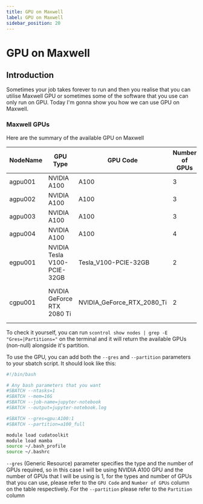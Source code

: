 ```yaml
---
title: GPU on Maxwell
label: GPU on Maxwell
sidebar_position: 20
---
```


# GPU on Maxwell

## Introduction

Sometimes your job takes forever to run and then you realise that you can utilise Maxwell GPU or sometimes some of the software that you use can only run on GPU. Today I'm gonna show you how we can use GPU on Maxwell.

### Maxwell GPUs

Here are the summary of the available GPU on Maxwell

| NodeName | GPU Type                   | GPU Code                | Number of GPUs | Memory (GB) | Number of CPUs | Partition                              |
|----------|----------------------------|-------------------------|----------------|-------------|----------------|----------------------------------------|
| agpu001  | NVIDIA A100                | A100                    | 3              | 515         | 48             | a100_full                              |
| agpu002  | NVIDIA A100                | A100                    | 3              | 515         | 48             | a100_full                              |
| agpu003  | NVIDIA A100                | A100                    | 3              | 515         | 48             | a100_full                              |
| agpu004  | NVIDIA A100                | A100                    | 4              | 515         | 32             | a100_full                              |
| egpu001  | NVIDIA Tesla V100-PCIE-32GB| Tesla_V100-PCIE-32GB    | 2              | 184         | 40             | spot-compute,spot-gpu                  |
| cgpu001  | NVIDIA GeForce RTX 2080 Ti | NVIDIA_GeForce_RTX_2080_Ti | 2              | 184         | 40             | uoa-gpu,spot-compute,spot-gpu,uoa-gpu-priority |

To check it yourself, you can run `scontrol show nodes | grep -E "Gres=|Partitions="` on the terminal and it will return the available GPUs (non-null) alongside it's partition.

To use the GPU, you can add both the `--gres` and `--partition` parameters to your sbatch script. It should look like this:

```bash
#!/bin/bash

# Any bash parameters that you want
#SBATCH --ntasks=1
#SBATCH --mem=16G
#SBATCH --job-name=jupyter-notebook
#SBATCH --output=jupyter-notebook.log

#SBATCH --gres=gpu:A100:1
#SBATCH --partition=a100_full

module load cudatoolkit
module load mamba
source ~/.bash_profile
source ~/.bashrc
```

`--gres` (Generic Resource) parameter specifies the type and the number of GPUs required, so in this case I will be using NVIDIA A100 GPU and the number of GPUs that I will be using is 1, for the types and number of GPUs that you can use, please refer to the `GPU Code` and `Number of GPUs` column on the table respectively. For the `--partition` please refer to the `Partition` column 